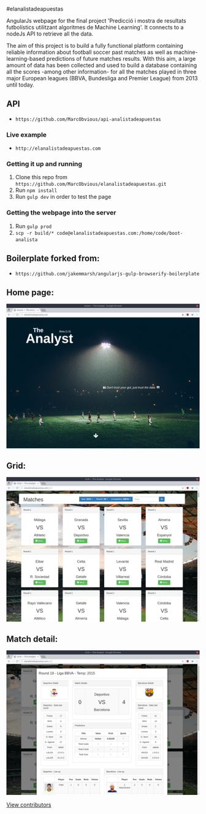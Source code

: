 #elanalistadeapuestas

AngularJs webpage for the final project 'Predicció i mostra de resultats futbolístics utilitzant algoritmes de Machine Learning'.
It connects to a nodeJs API to retrieve all the data.

The aim of this project is to build a fully functional platform containing reliable
information about football soccer past matches as well as machine-learning-based
predictions of future matches results. With this aim, a large amount of data has been
collected and used to build a database containing all the scores -among other
information- for all the matches played in three major European leagues (BBVA,
Bundesliga and Premier League) from 2013 until today.

## API
- `https://github.com/MarcObvious/api-analistadeapuestas`

### Live example
- `http://elanalistadeapuestas.com`

### Getting it up and running
1. Clone this repo from `https://github.com/MarcObvious/elanalistadeapuestas.git`
2. Run `npm install`
3. Run `gulp dev` in order to test the page

### Getting the webpage into the server
1. Run `gulp prod`
2. `scp -r build/* code@elanalistadeapuestas.com:/home/code/boot-analista`


## Boilerplate forked from:
- `https://github.com/jakemmarsh/angularjs-gulp-browserify-boilerplate`

## Home page:
![home](/app/images/portada2.png?raw=true "Image1")

## Grid:
![Grid](/app/images/grid2.png?raw=true "Image2")

## Match detail:
![Detail](/app/images/resultat21.png?raw=true "Image3")

[View contributors](https://github.com/MarcObvious/elanalistadeapuestas/graphs/contributors)
